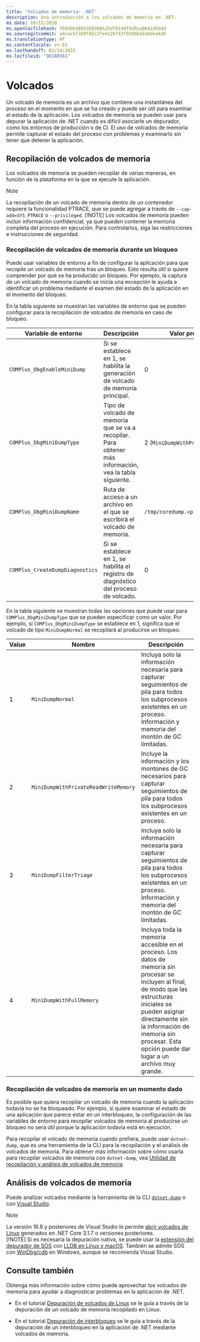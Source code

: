```yaml
---
title: 'Volcados de memoria: .NET'
description: Una introducción a los volcados de memoria en .NET.
ms.date: 10/12/2020
ms.openlocfilehash: f68d9bd804350366625df014df4d9ca0641d5d4d
ms.sourcegitcommit: a4cecb7389f02c27e412b743f9189bd2a6dea4d6
ms.translationtype: HT
ms.contentlocale: es-ES
ms.lasthandoff: 01/14/2021
ms.locfileid: "98188561"
---
```

# <a name="dumps"></a>Volcados

Un volcado de memoria es un archivo que contiene una instantánea del proceso en el momento en que se ha creado y puede ser útil para examinar el estado de la aplicación. Los volcados de memoria se pueden usar para depurar la aplicación de .NET cuando es difícil asociarle un depurador, como los entornos de producción o de CI. El uso de volcados de memoria permite capturar el estado del proceso con problemas y examinarlo sin tener que detener la aplicación.

## <a name="collect-dumps"></a>Recopilación de volcados de memoria

Los volcados de memoria se pueden recopilar de varias maneras, en función de la plataforma en la que se ejecute la aplicación.

> [!NOTE]
> La recopilación de un volcado de memoria dentro de un contenedor requiere la funcionalidad PTRACE, que se puede agregar a través de `--cap-add=SYS_PTRACE` o `--privileged`.
> [!NOTE]
> Los volcados de memoria pueden incluir información confidencial, ya que pueden contener la memoria completa del proceso en ejecución. Para controlarlos, siga las restricciones e instrucciones de seguridad.

### <a name="collecting-dumps-on-crash"></a>Recopilación de volcados de memoria durante un bloqueo

Puede usar variables de entorno a fin de configurar la aplicación para que recopile un volcado de memoria tras un bloqueo. Esto resulta útil si quiere comprender por qué se ha producido un bloqueo. Por ejemplo, la captura de un volcado de memoria cuando se inicia una excepción le ayuda a identificar un problema mediante el examen del estado de la aplicación en el momento del bloqueo.

En la tabla siguiente se muestran las variables de entorno que se pueden configurar para la recopilación de volcados de memoria en caso de bloqueo.

|Variable de entorno|Descripción|Valor predeterminado|
|-------|---------|---|
|`COMPlus_DbgEnableMiniDump`|Si se establece en 1, se habilita la generación de volcado de memoria principal.|0|
|`COMPlus_DbgMiniDumpType`|Tipo de volcado de memoria que se va a recopilar. Para obtener más información, vea la tabla siguiente.|2 (`MiniDumpWithPrivateReadWriteMemory`)|
|`COMPlus_DbgMiniDumpName`|Ruta de acceso a un archivo en el que se escribirá el volcado de memoria.|`/tmp/coredump.<pid>`|
|`COMPlus_CreateDumpDiagnostics`|Si se establece en 1, se habilita el registro de diagnóstico del proceso de volcado.|0|

En la tabla siguiente se muestran todas las opciones que puede usar para `COMPlus_DbgMiniDumpType` que se pueden especificar como un valor. Por ejemplo, si `COMPlus_DbgMiniDumpType` se establece en 1, significa que el volcado de tipo `MiniDumpNormal` se recopilará al producirse un bloqueo.

|Value|Nombre|Descripción|
|-----|----|-----------|
|1|`MiniDumpNormal`|Incluya solo la información necesaria para capturar seguimientos de pila para todos los subprocesos existentes en un proceso. Información y memoria del montón de GC limitadas.|
|2|`MiniDumpWithPrivateReadWriteMemory`|Incluye la información y los montones de GC necesarios para capturar seguimientos de pila para todos los subprocesos existentes en un proceso.|
|3|`MiniDumpFilterTriage`|Incluya solo la información necesaria para capturar seguimientos de pila para todos los subprocesos existentes en un proceso. Información y memoria del montón de GC limitadas.|
|4|`MiniDumpWithFullMemory`|Incluya toda la memoria accesible en el proceso. Los datos de memoria sin procesar se incluyen al final, de modo que las estructuras iniciales se pueden asignar directamente sin la información de memoria sin procesar. Esta opción puede dar lugar a un archivo muy grande.|

### <a name="collecting-dumps-at-specific-point-in-time"></a>Recopilación de volcados de memoria en un momento dado

Es posible que quiera recopilar un volcado de memoria cuando la aplicación todavía no se ha bloqueado. Por ejemplo, si quiere examinar el estado de una aplicación que parece estar en un interbloqueo, la configuración de las variables de entorno para recopilar volcados de memoria al producirse un bloqueo no será útil porque la aplicación todavía está en ejecución.

Para recopilar el volcado de memoria cuando prefiera, puede usar `dotnet-dump`, que es una herramienta de la CLI para la recopilación y el análisis de volcados de memoria. Para obtener más información sobre cómo usarla para recopilar volcados de memoria con `dotnet-dump`, vea [Utilidad de recopilación y análisis de volcados de memoria](dotnet-dump.md).

## <a name="analyze-dumps"></a>Análisis de volcados de memoria

Puede analizar volcados mediante la herramienta de la CLI [`dotnet-dump`](dotnet-dump.md) o con [Visual Studio](/visualstudio/debugger/using-dump-files).

> [!NOTE]
> La versión 16.8 y posteriores de Visual Studio le permite [abrir volcados de Linux](https://devblogs.microsoft.com/visualstudio/linux-managed-memory-dump-debugging/) generados en .NET Core 3.1.7 o versiones posteriores.  
> [!NOTE]
> Si es necesaria la depuración nativa, se puede usar la [extensión del depurador de SOS](sos-debugging-extension.md) con [LLDB en Linux y macOS](debug-linux-dumps.md#analyze-dumps-on-linux). También se admite SOS con [WinDbg/cdb](/windows-hardware/drivers/debugger/debugger-download-tools) en Windows, aunque se recomienda Visual Studio.

## <a name="see-also"></a>Consulte también

Obtenga más información sobre cómo puede aprovechar los volcados de memoria para ayudar a diagnosticar problemas en la aplicación de .NET.

* En el tutorial [Depuración de volcados de Linux](debug-linux-dumps.md) se le guía a través de la depuración de un volcado de memoria recopilado en Linux.

* En el tutorial [Depuración de interbloqueo](debug-deadlock.md) se le guía a través de la depuración de un interbloqueo en la aplicación de .NET mediante volcados de memoria.
